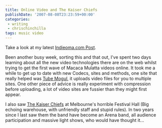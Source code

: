 ```yaml
---
title: Online Video and The Kaiser Chiefs
publishDate: '2007-08-08T23:23:59+00:00'
categories:
 - writing
 - chrischinchilla
tags: music video
---
```


Take a look at my latest [Indieoma.com Post](https://www.indieoma.com/public_journal.php?d=6da9003b743b65f4c0ccd295cc484e57).

Been another busy week, sorting this and that out, I've spent two days learning about all the new video technologies there are on the web whilst trying to get the first wave of Macaca Mulatta videos online. It took me a while to get up to date with new Codecs, sites and methods, one site that really helped was [Tube Mogul](https://www.tubemogul.com), it uploads video files for you to multiple sites. One other piece of advice is really experiment with compression before uploading, a lot of video sites are fussier than they might first appear.

I also saw [The Kaiser Chiefs](https://www.kaiserchiefs.co.uk) at Melbourne's horrible Festival Hall (Big echoing warehouse, with unfriendly staff and stupid rules). In two years since I last saw them the band have become an Arena band, all audience participation and massive light shows, who would have thought it...
